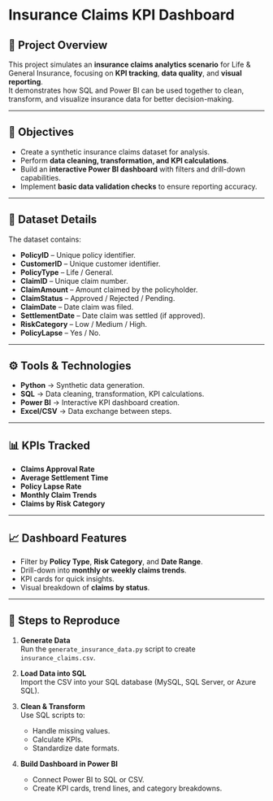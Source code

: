 # Insurance Claims KPI Dashboard

## 📌 Project Overview
This project simulates an **insurance claims analytics scenario** for Life & General Insurance, focusing on **KPI tracking**, **data quality**, and **visual reporting**.  
It demonstrates how SQL and Power BI can be used together to clean, transform, and visualize insurance data for better decision-making.  

---

## 🎯 Objectives
- Create a synthetic insurance claims dataset for analysis.
- Perform **data cleaning, transformation, and KPI calculations**.
- Build an **interactive Power BI dashboard** with filters and drill-down capabilities.
- Implement **basic data validation checks** to ensure reporting accuracy.

---

## 📂 Dataset Details
The dataset contains:
- **PolicyID** – Unique policy identifier.
- **CustomerID** – Unique customer identifier.
- **PolicyType** – Life / General.
- **ClaimID** – Unique claim number.
- **ClaimAmount** – Amount claimed by the policyholder.
- **ClaimStatus** – Approved / Rejected / Pending.
- **ClaimDate** – Date claim was filed.
- **SettlementDate** – Date claim was settled (if approved).
- **RiskCategory** – Low / Medium / High.
- **PolicyLapse** – Yes / No.

---

## ⚙️ Tools & Technologies
- **Python** → Synthetic data generation.
- **SQL** → Data cleaning, transformation, KPI calculations.
- **Power BI** → Interactive KPI dashboard creation.
- **Excel/CSV** → Data exchange between steps.

---

## 📊 KPIs Tracked
- **Claims Approval Rate**
- **Average Settlement Time**
- **Policy Lapse Rate**
- **Monthly Claim Trends**
- **Claims by Risk Category**

---

## 📈 Dashboard Features
- Filter by **Policy Type**, **Risk Category**, and **Date Range**.
- Drill-down into **monthly or weekly claims trends**.
- KPI cards for quick insights.
- Visual breakdown of **claims by status**.

---

## 📜 Steps to Reproduce
1. **Generate Data**  
   Run the `generate_insurance_data.py` script to create `insurance_claims.csv`.

2. **Load Data into SQL**  
   Import the CSV into your SQL database (MySQL, SQL Server, or Azure SQL).

3. **Clean & Transform**  
   Use SQL scripts to:
   - Handle missing values.
   - Calculate KPIs.
   - Standardize date formats.

4. **Build Dashboard in Power BI**  
   - Connect Power BI to SQL or CSV.
   - Create KPI cards, trend lines, and category breakdowns.
